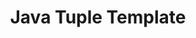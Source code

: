 ---
title: Java Tuple Template
description: A Velocity template for generating Java tuple classes up to 26 in length in IntelliJ.
tags:
- code
- java
- velocity
- intellij
- template
- git
links:
  github: https://github.com/TomerAberbach/java-tuple
timestamp: 02/01/2018
---